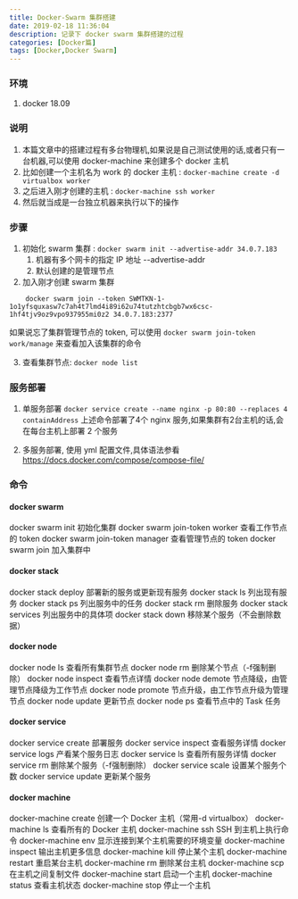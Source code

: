 ```yaml
---
title: Docker-Swarm 集群搭建
date: 2019-02-18 11:36:04
description: 记录下 docker swarm 集群搭建的过程
categories: [Docker篇]
tags: [Docker,Docker Swarm]
---
```


<!-- more -->
### 环境
1. docker 18.09

### 说明
1. 本篇文章中的搭建过程有多台物理机,如果说是自己测试使用的话,或者只有一台机器,可以使用 docker-machine 来创建多个 docker 主机
2. 比如创建一个主机名为 work 的 docker 主机 : `docker-machine create -d virtualbox worker`
3. 之后进入刚才创建的主机 : `docker-machine ssh worker`
4. 然后就当成是一台独立机器来执行以下的操作

### 步骤
1. 初始化 swarm 集群 : `docker swarm init --advertise-addr 34.0.7.183`
    1. 机器有多个网卡的指定 IP 地址 --advertise-addr
    2. 默认创建的是管理节点
2. 加入刚才创建 swarm 集群

``` shell
    docker swarm join --token SWMTKN-1-1o1yfsquxasw7c7ah4t7lmd4i89i62u74tutzhtcbgb7wx6csc-1hf4tjv9oz9vpo937955mi0z2 34.0.7.183:2377
```

如果说忘了集群管理节点的 token, 可以使用 `docker swarm join-token work/manage` 来查看加入该集群的命令

3. 查看集群节点: `docker node list`


### 服务部署

1. 单服务部署 `docker service create --name nginx -p 80:80 --replaces 4 containAddress`
    上述命令部署了4个 nginx 服务,如果集群有2台主机的话,会在每台主机上部署 2 个服务

2. 多服务部署, 使用 yml 配置文件,具体语法参看 https://docs.docker.com/compose/compose-file/

### 命令

#### docker swarm 
docker swarm init	初始化集群
docker swarm join-token worker	查看工作节点的 token
docker swarm join-token manager	查看管理节点的 token
docker swarm join  加入集群中

#### docker stack
docker stack deploy	部署新的服务或更新现有服务
docker stack ls	列出现有服务
docker stack ps	列出服务中的任务
docker stack rm	删除服务
docker stack services	列出服务中的具体项
docker stack down	移除某个服务（不会删除数据）

#### docker node
docker node ls	查看所有集群节点
docker node rm	删除某个节点（-f强制删除）
docker node inspect	查看节点详情
docker node demote	节点降级，由管理节点降级为工作节点
docker node promote	节点升级，由工作节点升级为管理节点
docker node update	更新节点
docker node ps	查看节点中的 Task 任务

#### docker service
docker service create	部署服务
docker service inspect	查看服务详情
docker service logs	产看某个服务日志
docker service ls	查看所有服务详情
docker service rm	删除某个服务（-f强制删除）
docker service scale	设置某个服务个数
docker service update	更新某个服务

#### docker machine
docker-machine create	创建一个 Docker 主机（常用-d virtualbox）
docker-machine ls	查看所有的 Docker 主机
docker-machine ssh	SSH 到主机上执行命令
docker-machine env	显示连接到某个主机需要的环境变量
docker-machine inspect	输出主机更多信息
docker-machine kill	停止某个主机
docker-machine restart	重启某台主机
docker-machine rm	删除某台主机
docker-machine scp	在主机之间复制文件
docker-machine start	启动一个主机
docker-machine status	查看主机状态
docker-machine stop	停止一个主机